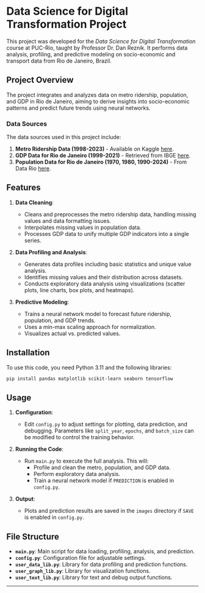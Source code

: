 # Data Science for Digital Transformation Project

This project was developed for the *Data Science for Digital Transformation* course at PUC-Rio, taught by Professor Dr. Dan Reznik. It performs data analysis, profiling, and predictive modeling on socio-economic and transport data from Rio de Janeiro, Brazil.

## Project Overview

The project integrates and analyzes data on metro ridership, population, and GDP in Rio de Janeiro, aiming to derive insights into socio-economic patterns and predict future trends using neural networks.

### Data Sources

The data sources used in this project include:
1. **Metro Ridership Data (1998-2023)** - Available on Kaggle [here](https://www.kaggle.com/datasets/lxncylot/brazil-rio-de-janeiro-subway-1998-2023).
2. **GDP Data for Rio de Janeiro (1999-2021)** - Retrieved from IBGE [here](https://cidades.ibge.gov.br/brasil/rj/rio-de-janeiro/pesquisa/38/47001?indicador=46997&ano=2021).
3. **Population Data for Rio de Janeiro (1970, 1980, 1990-2024)** - From Data Rio [here](https://www.data.rio/documents/90106eb8874f4e8fbbc27678bbb1e772/about).

## Features

1. **Data Cleaning**:
   - Cleans and preprocesses the metro ridership data, handling missing values and data formatting issues.
   - Interpolates missing values in population data.
   - Processes GDP data to unify multiple GDP indicators into a single series.

2. **Data Profiling and Analysis**:
   - Generates data profiles including basic statistics and unique value analysis.
   - Identifies missing values and their distribution across datasets.
   - Conducts exploratory data analysis using visualizations (scatter plots, line charts, box plots, and heatmaps).

3. **Predictive Modeling**:
   - Trains a neural network model to forecast future ridership, population, and GDP trends.
   - Uses a min-max scaling approach for normalization.
   - Visualizes actual vs. predicted values.

## Installation

To use this code, you need Python 3.11 and the following libraries:

```bash
pip install pandas matplotlib scikit-learn seaborn tensorflow
```

## Usage

1. **Configuration**:
   - Edit `config.py` to adjust settings for plotting, data prediction, and debugging. Parameters like `split_year`, `epochs`, and `batch_size` can be modified to control the training behavior.

2. **Running the Code**:
   - Run `main.py` to execute the full analysis. This will:
     - Profile and clean the metro, population, and GDP data.
     - Perform exploratory data analysis.
     - Train a neural network model if `PREDICTION` is enabled in `config.py`.

3. **Output**:
   - Plots and prediction results are saved in the `images` directory if `SAVE` is enabled in `config.py`.

## File Structure

- **`main.py`**: Main script for data loading, profiling, analysis, and prediction.
- **`config.py`**: Configuration file for adjustable settings.
- **`user_data_lib.py`**: Library for data profiling and prediction functions.
- **`user_graph_lib.py`**: Library for visualization functions.
- **`user_text_lib.py`**: Library for text and debug output functions.

--- 

